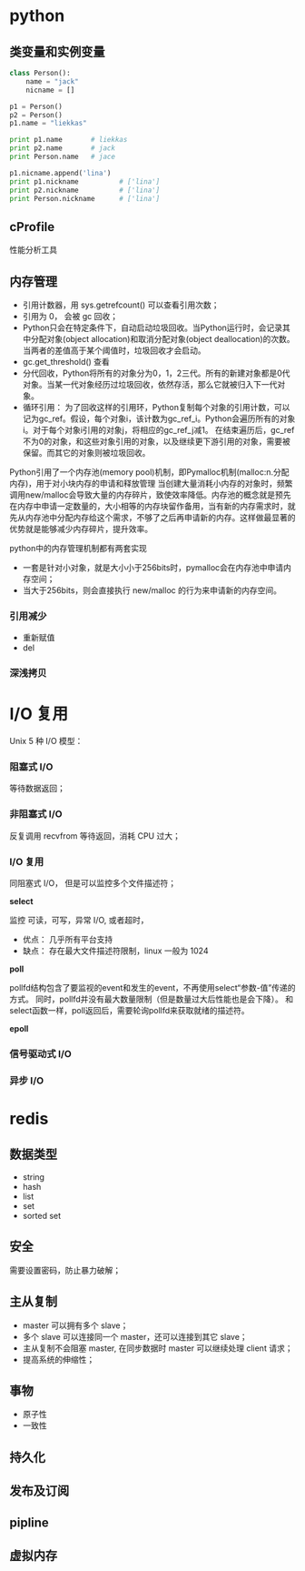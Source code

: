 # python



## 类变量和实例变量

```python
class Person():
    name = "jack"
    nicname = []

p1 = Person()
p2 = Person()
p1.name = "liekkas"

print p1.name       # liekkas
print p2.name       # jack
print Person.name   # jace

p1.nicname.append('lina')
print p1.nickname          # ['lina']
print p2.nickname          # ['lina']
print Person.nickname      # ['lina']
```

## cProfile

性能分析工具

## 内存管理

- 引用计数器，用 sys.getrefcount() 可以查看引用次数；
- 引用为 0， 会被 gc 回收；
- Python只会在特定条件下，自动启动垃圾回收。当Python运行时，会记录其中分配对象(object allocation)和取消分配对象(object deallocation)的次数。当两者的差值高于某个阈值时，垃圾回收才会启动。
- gc.get_threshold() 查看
- 分代回收，Python将所有的对象分为0，1，2三代。所有的新建对象都是0代对象。当某一代对象经历过垃圾回收，依然存活，那么它就被归入下一代对象。
- 循环引用： 为了回收这样的引用环，Python复制每个对象的引用计数，可以记为gc_ref。假设，每个对象i，该计数为gc_ref_i。Python会遍历所有的对象i。对于每个对象i引用的对象j，将相应的gc_ref_j减1。 在结束遍历后，gc_ref不为0的对象，和这些对象引用的对象，以及继续更下游引用的对象，需要被保留。而其它的对象则被垃圾回收。

Python引用了一个内存池(memory pool)机制，即Pymalloc机制(malloc:n.分配内存)，用于对小块内存的申请和释放管理
当创建大量消耗小内存的对象时，频繁调用new/malloc会导致大量的内存碎片，致使效率降低。内存池的概念就是预先在内存中申请一定数量的，大小相等的内存块留作备用，当有新的内存需求时，就先从内存池中分配内存给这个需求，不够了之后再申请新的内存。这样做最显著的优势就是能够减少内存碎片，提升效率。

python中的内存管理机制都有两套实现

- 一套是针对小对象，就是大小小于256bits时，pymalloc会在内存池中申请内存空间；
- 当大于256bits，则会直接执行 new/malloc 的行为来申请新的内存空间。

### 引用减少

- 重新赋值
- del

### 深浅拷贝

# I/O 复用

Unix 5 种 I/O 模型：

### 阻塞式 I/O

等待数据返回；

### 非阻塞式 I/O

反复调用 recvfrom 等待返回，消耗 CPU 过大；

### I/O 复用

同阻塞式 I/O， 但是可以监控多个文件描述符；

**select**

监控 可读，可写，异常 I/O, 或者超时， 

- 优点： 几乎所有平台支持
- 缺点： 存在最大文件描述符限制，linux 一般为 1024

**poll**

pollfd结构包含了要监视的event和发生的event，不再使用select“参数-值”传递的方式。
同时，pollfd并没有最大数量限制（但是数量过大后性能也是会下降）。
和select函数一样，poll返回后，需要轮询pollfd来获取就绪的描述符。

**epoll**


### 信号驱动式 I/O

### 异步 I/O


# redis
## 数据类型

- string
- hash
- list
- set
- sorted set

## 安全

需要设置密码，防止暴力破解；

## 主从复制

- master 可以拥有多个 slave；
- 多个 slave 可以连接同一个 master，还可以连接到其它 slave；
- 主从复制不会阻塞 master, 在同步数据时 master 可以继续处理 client 请求；
- 提高系统的伸缩性；

## 事物

- 原子性
- 一致性

## 持久化

## 发布及订阅

## pipline

## 虚拟内存
